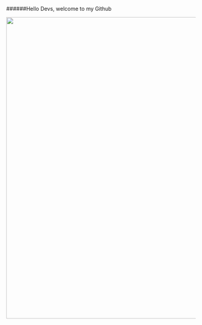 ######Hello Devs, welcome to my Github

<img src="https://i.graphicmama.com/blog/wp-content/uploads/2016/12/06085555/dribbble_1.gif" width="800"/>

